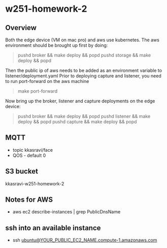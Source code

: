 # w251-homework-2

## Overview

Both the edge device (VM on mac pro) and aws use kubernetes.
The aws environment should be brought up first by doing:

> pushd broker && make deploy && popd
> pushd storage && make deploy && popd

Then the public ip of aws needs to be added as an environment variable to listener/deployment.yaml
Prior to deploying capture and listener, you need to run port-forward on the aws machine

> make port-forward

Now bring up the broker, listener and capture deployments on the edge device:

> pushd broker && make deploy && popd
> pushd listener && make deploy && popd
> pushd capture && make deploy && popd


## MQTT 

- topic  kkasravi/face
- QOS - default 0

## S3 bucket

kkasravi-w251-homework-2

## Notes for AWS

- aws ec2 describe-instances | grep PublicDnsName

## ssh into an available instance

- ssh ubuntu@YOUR_PUBLIC_EC2_NAME.compute-1.amazonaws.com
